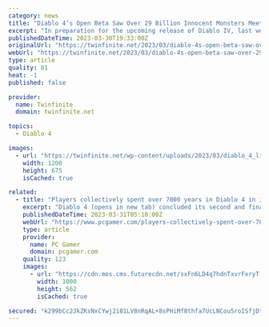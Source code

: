 ```yaml
---
category: news
title: "Diablo 4’s Open Beta Saw Over 29 Billion Innocent Monsters Meet Their Grisly Demise"
excerpt: "In preparation for the upcoming release of Diablo IV, last weekend saw the conclusion of its Open Beta, allowing players to dive into the Fractured Peaks zone, level their characters up to 25, and ..."
publishedDateTime: 2023-03-30T19:33:00Z
originalUrl: "https://twinfinite.net/2023/03/diablo-4s-open-beta-saw-over-29-billion-innocent-monsters-meet-grisly-demise/"
webUrl: "https://twinfinite.net/2023/03/diablo-4s-open-beta-saw-over-29-billion-innocent-monsters-meet-grisly-demise/"
type: article
quality: 81
heat: -1
published: false

provider:
  name: Twinfinite
  domain: twinfinite.net

topics:
  - Diablo 4

images:
  - url: "https://twinfinite.net/wp-content/uploads/2023/03/diablo_4_lillith_graphic.jpg"
    width: 1200
    height: 675
    isCached: true

related:
  - title: "Players collectively spent over 7000 years in Diablo 4 in its two beta weekends"
    excerpt: "Diablo 4 (opens in new tab) concluded its second and final beta period last weekend, and the numbers are in. The two beta weekends—which ran from March 17 to March 20 and March 24 to March 27—made up ..."
    publishedDateTime: 2023-03-31T05:10:00Z
    webUrl: "https://www.pcgamer.com/players-collectively-spent-over-7000-years-in-diablo-4-in-its-two-beta-weekends/"
    type: article
    provider:
      name: PC Gamer
      domain: pcgamer.com
    quality: 123
    images:
      - url: "https://cdn.mos.cms.futurecdn.net/sxFn6LD4q7hdnTxvrFxryT-1200-80.png"
        width: 1000
        height: 562
        isCached: true

secured: "k299bCc2JkZKsNxCYwj2i81LV8nRqAL+8sPHiMf8thfa7UcLNCouSroISfjDtjUTHoc7cWKHuChjVbLzPHxCsxCZPo5glSukpX3j79L55KDk+84L2pwg86RUoSGF5L3g0HzeNFzAbe1eUG4oxyOG6rdILJXZxZdpjJ3L3LPMh4ju+NEn2FYXJ58rWSnEW2QU5tTTSBsbnJAikudn6QyBNUWM2cgwOiPePNVnqXyfJQc3GVSmzx/xLEIGzf8sL3MgKmCUZ2xPMROZe+KjjH3WJ9HzIlvkcZBBmb3chbNFdfwA2UgKiI0UhSHeSbg8ZyIYoOYe9KkiBHzGsOhQor9DfMquGDZ/s0gEyqQ3h6M2CC8=;pPgwc9QTpDyIZ4cENCNwhg=="
---
```


